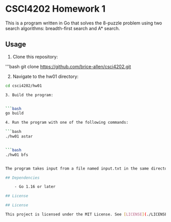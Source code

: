 # CSCI4202 Homework 1

This is a program written in Go that solves the 8-puzzle problem using two search algorithms: breadth-first search and A* search.

## Usage

1. Clone this repository:

'''bash
git clone https://github.com/brice-allen/csci4202.git

2. Navigate to the hw01 directory:

```bash
cd csci4202/hw01

3. Build the program: 


```bash
go build

4. Run the program with one of the following commands: 

```bash
./hw01 astar


```bash
./hw01 bfs


The program takes input from a file named input.txt in the same directory and outputs the solution (if found) and some statistics about the search.

## Dependencies

    - Go 1.16 or later

## License

## License

This project is licensed under the MIT License. See [LICENSE](./LICENSE) for more information.

